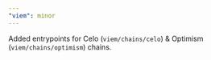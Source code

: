 ```yaml
---
"viem": minor
---
```


Added entrypoints for Celo (`viem/chains/celo`) & Optimism (`viem/chains/optimism`) chains.
